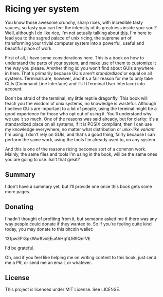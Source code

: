 # Ricing yer system

You know those awesome crunchy, sharp rices, with incredible
tasty sauces, so tasty you can feel the intensity of
its greatness inside your soul? Well, although I do like
rice, I'm not actually talking about
[this](http://i.imgur.com/n3pz44B.png). I'm here to lead you
to the sagred palace of unix ricing, the supreme art of transforming
your trivial computer system into a powerful, useful and beautiful
place of work.

First of all, I have some considerations here. This is
a book on how to understand the parts of your system,
and make use of them to customize it the way you please.
Another thing is: you won't find about GUIs anywhere in here.
That's primarily because GUIs aren't *standardized* or equal
on all systems. Terminals are, however, and it's a fair
reason for me to only take CLIs (Command Line Interface)
and TUI (Terminal User Interface) into account.

Don't be afraid of the terminal, my little reptile dragonfly.
This book will teach you the wisdom of unix systems, no knowledge
is wasteful. Although I believe GUIs are important to a lot of
people, using the terminal might be a good experience for those who opt
out of using it. You'll understand why we use it so much. One of the
reasons was said already, but for clarity: it's a standardized place
on all systems; if it is POSIX compliant, then I can use my knowledge
everywhere, no matter what distribution or *unix-like variant* I'm using.
I don't rely on GUIs, and that's a good thing, fairly because
I can perform the same work, using the tools I'm already
used to, on any system.

And this is one of the reasons ricing becomes sort of a common work.
Mainly, the same files and tools I'm using in the book, will be
the same ones you are going to use. Isn't that great?

## Summary

I don't have a summary yet, but I'll provide one once this
book gets some more pages.

## Donating

I hadn't thought of profiting from it, but someone asked me if there
was any way people could donate if they wanted to. So if you're feeling
quite kind today, you may donate to this bitcoin wallet:

131pw3Pr8pkWxr8vxEEuAhHqfiLM9QnrVE

I'd be grateful.

Oh, and if you feel like helping me on writing content to this
book, just send me a PR, or send me an email, or whatever.

## License

This project is licensed under MIT License. See LICENSE.

